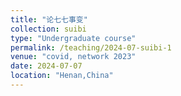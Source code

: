 ```yaml
---
title: "论七七事变"
collection: suibi
type: "Undergraduate course"
permalink: /teaching/2024-07-suibi-1
venue: "covid, network 2023"
date: 2024-07-07
location: "Henan,China"
---
```

